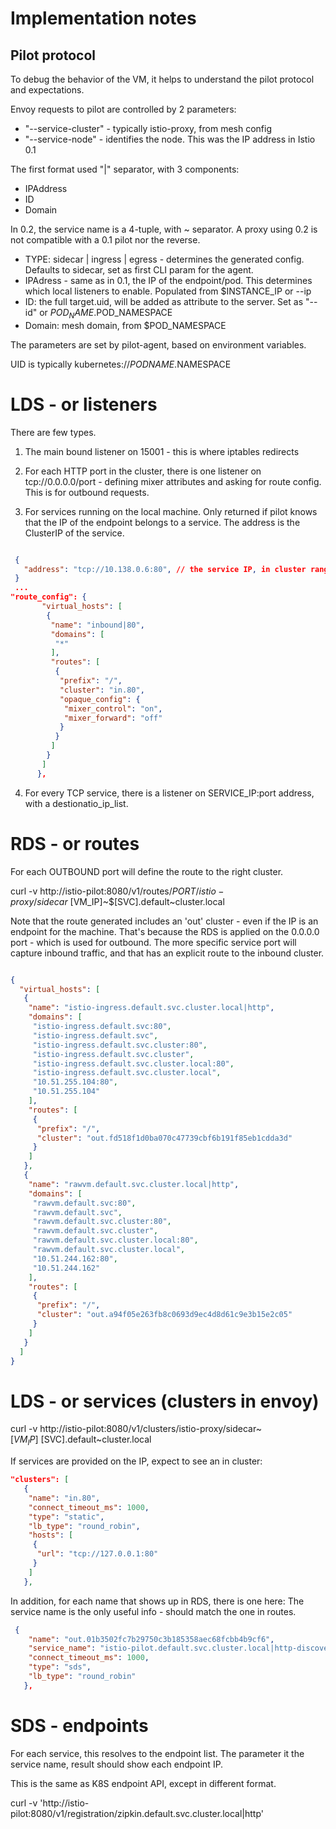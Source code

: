 # Implementation notes

## Pilot protocol

To debug the behavior of the VM, it helps to understand the pilot protocol and expectations.

Envoy requests to pilot are controlled by 2 parameters:
- "--service-cluster" - typically istio-proxy, from mesh config
- "--service-node" - identifies the node. This was the IP address in Istio 0.1

The first format used "|" separator, with 3 components:
- IPAddress
- ID
- Domain

In 0.2, the service name is a 4-tuple, with ~ separator. A proxy using 0.2 is not compatible with 
a 0.1 pilot nor the reverse.

- TYPE: sidecar | ingress | egress - determines the generated config. Defaults to sidecar, set as first CLI param for the agent.
- IPAdress - same as in 0.1, the IP of the endpoint/pod. This determines which local listeners to enable.
 Populated from $INSTANCE_IP or --ip 
- ID: the full target.uid, will be added as attribute to the server. Set as "--id" or $POD_NAME.$POD_NAMESPACE
- Domain: mesh domain, from $POD_NAMESPACE

The parameters are set by pilot-agent, based on environment variables.

UID is typically kubernetes://$PODNAME.$NAMESPACE

# LDS - or listeners

There are few types.
 
1. The main bound listener on 15001 - this is where iptables redirects
 
2. For each HTTP port in the cluster, there is one listener on tcp://0.0.0.0/port - defining mixer attributes
and asking for route config. This is for outbound requests.

3. For services running on the local machine. Only returned if pilot knows that the IP of the endpoint belongs 
to a service. The address is the ClusterIP of the service. 
 
 ```json
 
  {
    "address": "tcp://10.138.0.6:80", // the service IP, in cluster range 
  } 
  ...
 "route_config": {
        "virtual_hosts": [
         {
          "name": "inbound|80",
          "domains": [
           "*"
          ],
          "routes": [
           {
            "prefix": "/",
            "cluster": "in.80",
            "opaque_config": {
             "mixer_control": "on",
             "mixer_forward": "off"
            }
           }
          ]
         }
        ]
       },

 ```
4. For every TCP service, there is a listener on SERVICE_IP:port address, with a destionatio_ip_list.


# RDS - or routes

For each OUTBOUND port will define the route  to the right cluster. 

curl -v http://istio-pilot:8080/v1/routes/$PORT/istio-proxy/sidecar~$[VM_IP]~$[SVC].default~cluster.local

Note that the route generated includes an 'out' cluster - even if the IP is an endpoint for the machine.
That's because the RDS is applied on the 0.0.0.0 port - which is used for outbound. The more specific
service port will capture inbound traffic, and that has an explicit route to the inbound cluster.

```json

{
  "virtual_hosts": [
   {
    "name": "istio-ingress.default.svc.cluster.local|http",
    "domains": [
     "istio-ingress.default.svc:80",
     "istio-ingress.default.svc",
     "istio-ingress.default.svc.cluster:80",
     "istio-ingress.default.svc.cluster",
     "istio-ingress.default.svc.cluster.local:80",
     "istio-ingress.default.svc.cluster.local",
     "10.51.255.104:80",
     "10.51.255.104"
    ],
    "routes": [
     {
      "prefix": "/",
      "cluster": "out.fd518f1d0ba070c47739cbf6b191f85eb1cdda3d"
     }
    ]
   },
   {
    "name": "rawvm.default.svc.cluster.local|http",
    "domains": [
     "rawvm.default.svc:80",
     "rawvm.default.svc",
     "rawvm.default.svc.cluster:80",
     "rawvm.default.svc.cluster",
     "rawvm.default.svc.cluster.local:80",
     "rawvm.default.svc.cluster.local",
     "10.51.244.162:80",
     "10.51.244.162"
    ],
    "routes": [
     {
      "prefix": "/",
      "cluster": "out.a94f05e263fb8c0693d9ec4d8d61c9e3b15e2c05"
     }
    ]
   }
  ]
}

```

# LDS - or services (clusters in envoy)

curl -v http://istio-pilot:8080/v1/clusters/istio-proxy/sidecar~$[VM_IP]~$[SVC].default~cluster.local

If services are provided on the IP, expect to see an in cluster:

```json
"clusters": [
   {
    "name": "in.80",
    "connect_timeout_ms": 1000,
    "type": "static",
    "lb_type": "round_robin",
    "hosts": [
     {
      "url": "tcp://127.0.0.1:80"
     }
    ]
   },

```

In addition, for each name that shows up in RDS, there is one here:
The service name is the only useful info - should match the one in routes.

```json
 {
    "name": "out.01b3502fc7b29750c3b185358aec68fcbb4b9cf6",
    "service_name": "istio-pilot.default.svc.cluster.local|http-discovery",
    "connect_timeout_ms": 1000,
    "type": "sds",
    "lb_type": "round_robin"
   },

```


# SDS - endpoints

For each service, this resolves to the endpoint list. The parameter it the service name, 
result should show each endpoint IP. 

This is the same as K8S endpoint API, except in different format.

 curl -v 'http://istio-pilot:8080/v1/registration/zipkin.default.svc.cluster.local|http'
 
 
